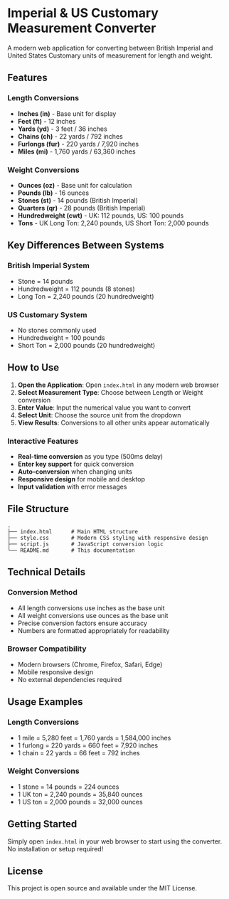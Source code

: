 # Imperial & US Customary Measurement Converter

A modern web application for converting between British Imperial and United States Customary units of measurement for length and weight.

## Features

### Length Conversions
- **Inches (in)** - Base unit for display
- **Feet (ft)** - 12 inches
- **Yards (yd)** - 3 feet / 36 inches
- **Chains (ch)** - 22 yards / 792 inches
- **Furlongs (fur)** - 220 yards / 7,920 inches
- **Miles (mi)** - 1,760 yards / 63,360 inches

### Weight Conversions
- **Ounces (oz)** - Base unit for calculation
- **Pounds (lb)** - 16 ounces
- **Stones (st)** - 14 pounds (British Imperial)
- **Quarters (qr)** - 28 pounds (British Imperial)
- **Hundredweight (cwt)** - UK: 112 pounds, US: 100 pounds
- **Tons** - UK Long Ton: 2,240 pounds, US Short Ton: 2,000 pounds

## Key Differences Between Systems

### British Imperial System
- Stone = 14 pounds
- Hundredweight = 112 pounds (8 stones)
- Long Ton = 2,240 pounds (20 hundredweight)

### US Customary System
- No stones commonly used
- Hundredweight = 100 pounds
- Short Ton = 2,000 pounds (20 hundredweight)

## How to Use

1. **Open the Application**: Open `index.html` in any modern web browser
2. **Select Measurement Type**: Choose between Length or Weight conversion
3. **Enter Value**: Input the numerical value you want to convert
4. **Select Unit**: Choose the source unit from the dropdown
5. **View Results**: Conversions to all other units appear automatically

### Interactive Features
- **Real-time conversion** as you type (500ms delay)
- **Enter key support** for quick conversion
- **Auto-conversion** when changing units
- **Responsive design** for mobile and desktop
- **Input validation** with error messages

## File Structure

```
.
├── index.html      # Main HTML structure
├── style.css       # Modern CSS styling with responsive design
├── script.js       # JavaScript conversion logic
└── README.md       # This documentation
```

## Technical Details

### Conversion Method
- All length conversions use inches as the base unit
- All weight conversions use ounces as the base unit
- Precise conversion factors ensure accuracy
- Numbers are formatted appropriately for readability

### Browser Compatibility
- Modern browsers (Chrome, Firefox, Safari, Edge)
- Mobile responsive design
- No external dependencies required

## Usage Examples

### Length Conversions
- 1 mile = 5,280 feet = 1,760 yards = 1,584,000 inches
- 1 furlong = 220 yards = 660 feet = 7,920 inches
- 1 chain = 22 yards = 66 feet = 792 inches

### Weight Conversions
- 1 stone = 14 pounds = 224 ounces
- 1 UK ton = 2,240 pounds = 35,840 ounces
- 1 US ton = 2,000 pounds = 32,000 ounces

## Getting Started

Simply open `index.html` in your web browser to start using the converter. No installation or setup required!

## License

This project is open source and available under the MIT License.

